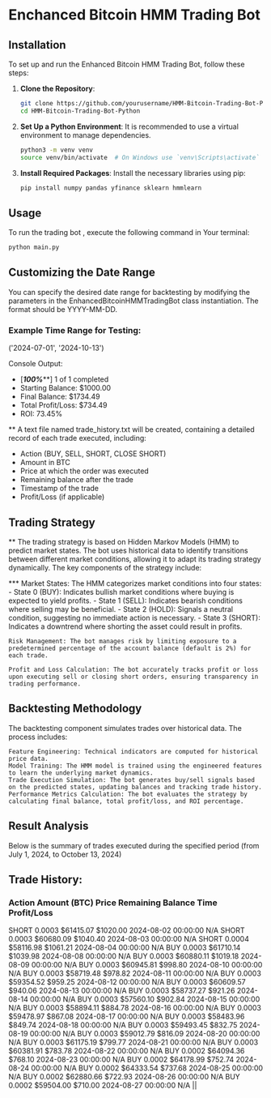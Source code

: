 # Enchanced Bitcoin HMM Trading Bot 
## Installation
To set up and run the Enhanced Bitcoin HMM Trading Bot, follow these steps:

1. **Clone the Repository**:
    ```bash
    git clone https://github.com/yourusername/HMM-Bitcoin-Trading-Bot-Python.git
    cd HMM-Bitcoin-Trading-Bot-Python
    ```

2. **Set Up a Python Environment**: It is recommended to use a virtual environment to manage dependencies.
    ```bash
    python3 -m venv venv
    source venv/bin/activate  # On Windows use `venv\Scripts\activate`
    ```

3. **Install Required Packages**: Install the necessary libraries using pip:
    ```bash
    pip install numpy pandas yfinance sklearn hmmlearn
    ```

## Usage 

To run the trading bot , execute the following command in Your terminal: 

``` bash
python main.py
```

## Customizing the Date Range
You can specify the desired date range for backtesting by modifying the parameters in the EnhancedBitcoinHMMTradingBot class instantiation. The format should be YYYY-MM-DD.

### Example Time Range for Testing:
('2024-07-01', '2024-10-13')

Console Output:
- [*********************100%***********************]  1 of 1 completed
- Starting Balance: $1000.00
- Final Balance: $1734.49
- Total Profit/Loss: $734.49
- ROI: 73.45%


** A text file named trade_history.txt will be created, containing a detailed record of each trade executed, including:
- Action (BUY, SELL, SHORT, CLOSE SHORT)
- Amount in BTC
- Price at which the order was executed
- Remaining balance after the trade
- Timestamp of the trade
- Profit/Loss (if applicable)

## Trading Strategy
** The trading strategy is based on Hidden Markov Models (HMM) to predict market states. The bot uses historical data to identify transitions between different market conditions, allowing it to adapt its trading strategy dynamically. The key components of the strategy include:

*** Market States: The HMM categorizes market conditions into four states:
        - State 0 (BUY): Indicates bullish market conditions where buying is expected to yield profits.
        - State 1 (SELL): Indicates bearish conditions where selling may be beneficial.
        - State 2 (HOLD): Signals a neutral condition, suggesting no immediate action is necessary.
        - State 3 (SHORT): Indicates a downtrend where shorting the asset could result in profits.

    Risk Management: The bot manages risk by limiting exposure to a predetermined percentage of the account balance (default is 2%) for each trade.

    Profit and Loss Calculation: The bot accurately tracks profit or loss upon executing sell or closing short orders, ensuring transparency in trading performance.

## Backtesting Methodology
The backtesting component simulates trades over historical data. The process includes:

    Feature Engineering: Technical indicators are computed for historical price data.
    Model Training: The HMM model is trained using the engineered features to learn the underlying market dynamics.
    Trade Execution Simulation: The bot generates buy/sell signals based on the predicted states, updating balances and tracking trade history.
    Performance Metrics Calculation: The bot evaluates the strategy by calculating final balance, total profit/loss, and ROI percentage.

## Result Analysis
Below is the summary of trades executed during the specified period (from July 1, 2024, to October 13, 2024)

## Trade History:
### Action	Amount (BTC)	Price	Remaining Balance	Time	Profit/Loss

SHORT	0.0003	$61415.07	$1020.00	2024-08-02 00:00:00	N/A
SHORT	0.0003	$60680.09	$1040.40	2024-08-03 00:00:00	N/A
SHORT	0.0004	$58116.98	$1061.21	2024-08-04 00:00:00	N/A
BUY	0.0003	$61710.14	$1039.98	2024-08-08 00:00:00	N/A
BUY	0.0003	$60880.11	$1019.18	2024-08-09 00:00:00	N/A
BUY	0.0003	$60945.81	$998.80	2024-08-10 00:00:00	N/A
BUY	0.0003	$58719.48	$978.82	2024-08-11 00:00:00	N/A
BUY	0.0003	$59354.52	$959.25	2024-08-12 00:00:00	N/A
BUY	0.0003	$60609.57	$940.06	2024-08-13 00:00:00	N/A
BUY	0.0003	$58737.27	$921.26	2024-08-14 00:00:00	N/A
BUY	0.0003	$57560.10	$902.84	2024-08-15 00:00:00	N/A
BUY	0.0003	$58894.11	$884.78	2024-08-16 00:00:00	N/A
BUY	0.0003	$59478.97	$867.08	2024-08-17 00:00:00	N/A
BUY	0.0003	$58483.96	$849.74	2024-08-18 00:00:00	N/A
BUY	0.0003	$59493.45	$832.75	2024-08-19 00:00:00	N/A
BUY	0.0003	$59012.79	$816.09	2024-08-20 00:00:00	N/A
BUY	0.0003	$61175.19	$799.77	2024-08-21 00:00:00	N/A
BUY	0.0003	$60381.91	$783.78	2024-08-22 00:00:00	N/A
BUY	0.0002	$64094.36	$768.10	2024-08-23 00:00:00	N/A
BUY	0.0002	$64178.99	$752.74	2024-08-24 00:00:00	N/A
BUY	0.0002	$64333.54	$737.68	2024-08-25 00:00:00	N/A
BUY	0.0002	$62880.66	$722.93	2024-08-26 00:00:00	N/A
BUY	0.0002	$59504.00	$710.00	2024-08-27 00:00:00	N/A
||
